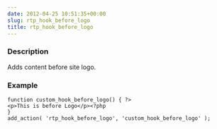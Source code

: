 ```yaml
---
date: 2012-04-25 10:51:35+00:00
slug: rtp_hook_before_logo
title: rtp_hook_before_logo
---
```


### Description


Adds content before site logo.


### Example



    
    function custom_hook_before_logo() { ?>
    <p>This is before Logo</p><?php
    }
    add_action( 'rtp_hook_before_logo', 'custom_hook_before_logo' );
